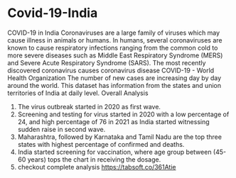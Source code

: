 # Covid-19-India
COVID-19 in India
Coronaviruses are a large family of viruses which may cause illness in animals or humans. In humans, several coronaviruses are known to cause respiratory infections ranging from the common cold to more severe diseases such as Middle East Respiratory Syndrome (MERS) and Severe Acute Respiratory Syndrome (SARS). The most recently discovered coronavirus causes coronavirus disease COVID-19 - World Health Organization
The number of new cases are increasing day by day around the world. This dataset has information from the states and union territories of India at daily level.
Overall Analysis 

1. The virus outbreak started in 2020 as first wave. 
2. Screening and testing for virus started in 2020 with a low percentage of 24, and high percentage of 76 in 2021 as India started witnessing sudden raise in second wave.
3. Maharashtra, followed by Karnataka and Tamil Nadu are the top three states 
with highest percentage of confirmed and deaths.
4. India started screening for vaccination, where age group between (45-60 years) tops the chart in receiving the dosage.
5. checkout complete analysis https://tabsoft.co/361Atie
